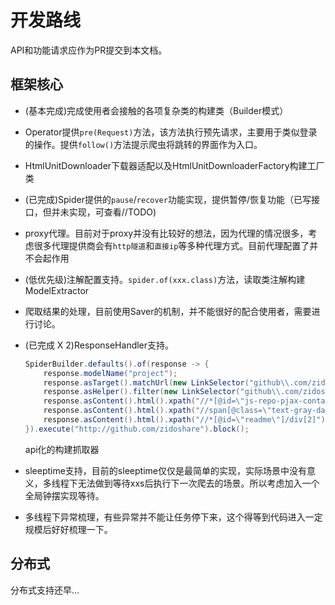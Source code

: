 # 开发路线

API和功能请求应作为PR提交到本文档。

## 框架核心

* (基本完成)完成使用者会接触的各项复杂类的构建类（Builder模式）

* Operator提供`pre(Request)`方法，该方法执行预先请求，主要用于类似登录的操作。提供`follow()`方法提示爬虫将跳转的界面作为入口。

* HtmlUnitDownloader下载器适配以及HtmlUnitDownloaderFactory构建工厂类

* (已完成)Spider提供的`pause`/`recover`功能实现，提供暂停/恢复功能（已写接口，但并未实现，可查看//TODO)

* proxy代理。目前对于proxy并没有比较好的想法，因为代理的情况很多，考虑很多代理提供商会有`http隧道`和`直接ip`等多种代理方式。目前代理配置了并不会起作用

* (低优先级)注解配置支持。`spider.of(xxx.class)`方法，读取类注解构建ModelExtractor

* 爬取结果的处理，目前使用Saver的机制，并不能很好的配合使用者，需要进行讨论。

* (已完成 X 2)ResponseHandler支持。

    ```java
    SpiderBuilder.defaults().of(response -> {
        response.modelName("project");
        response.asTarget().matchUrl(new LinkSelector("github\\.com/zidoshare/[^/]*$"));
        response.asHelper().filter(new LinkSelector("github\\.com/zidoshare/[^/]*$"));
        response.asContent().html().xpath("//*[@id=\"js-repo-pjax-container\"]/div[1]/div/h1/strong/a").text().save("title");
        response.asContent().html().xpath("//span[@class=\"text-gray-dark mr-2\"]").text().save("description");
        response.asContent().html().xpath("//*[@id=\"readme\"]/div[2]").text().save("readme");
    }).execute("http://github.com/zidoshare").block();
    ```
    api化的构建抓取器

* sleeptime支持，目前的sleeptime仅仅是最简单的实现，实际场景中没有意义，多线程下无法做到等待xxs后执行下一次爬去的场景。所以考虑加入一个全局钟摆实现等待。

* 多线程下异常梳理，有些异常并不能让任务停下来，这个得等到代码进入一定规模后好好梳理一下。

## 分布式

分布式支持还早...